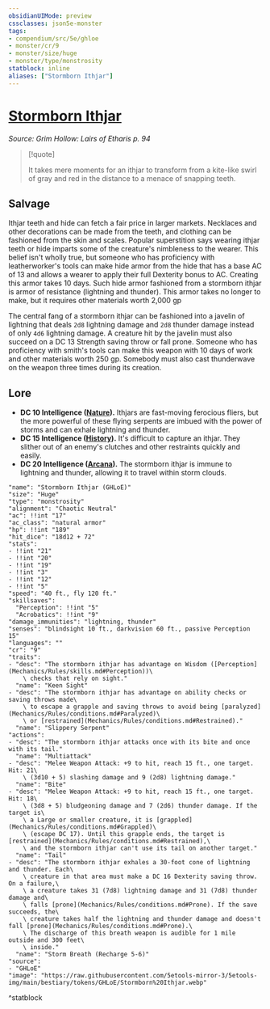 ```yaml
---
obsidianUIMode: preview
cssclasses: json5e-monster
tags:
- compendium/src/5e/ghloe
- monster/cr/9
- monster/size/huge
- monster/type/monstrosity
statblock: inline
aliases: ["Stormborn Ithjar"]
---
```

# [Stormborn Ithjar](Mechanics\bestiary\monstrosity/stormborn-ithjar-ghloe.md)
*Source: Grim Hollow: Lairs of Etharis p. 94*  

> [!quote]  
> 
> It takes mere moments for an ithjar to transform from a kite-like swirl of gray and red in the distance to a menace of snapping teeth.

## Salvage

Ithjar teeth and hide can fetch a fair price in larger markets. Necklaces and other decorations can be made from the teeth, and clothing can be fashioned from the skin and scales. Popular superstition says wearing ithjar teeth or hide imparts some of the creature's nimbleness to the wearer. This belief isn't wholly true, but someone who has proficiency with leatherworker's tools can make hide armor from the hide that has a base AC of 13 and allows a wearer to apply their full Dexterity bonus to AC. Creating this armor takes 10 days. Such hide armor fashioned from a stormborn ithjar is armor of resistance (lightning and thunder). This armor takes no longer to make, but it requires other materials worth 2,000 gp

The central fang of a stormborn ithjar can be fashioned into a javelin of lightning that deals `2d8` lightning damage and `2d8` thunder damage instead of only `4d6` lightning damage. A creature hit by the javelin must also succeed on a DC 13 Strength saving throw or fall prone. Someone who has proficiency with smith's tools can make this weapon with 10 days of work and other materials worth 250 gp. Somebody must also cast thunderwave on the weapon three times during its creation.

## Lore

- **DC 10 Intelligence ([Nature](Mechanics/Rules/skills.md#Nature)).** Ithjars are fast-moving ferocious fliers, but the more powerful of these flying serpents are imbued with the power of storms and can exhale lightning and thunder.  
- **DC 15 Intelligence ([History](Mechanics/Rules/skills.md#History)).** It's difficult to capture an ithjar. They slither out of an enemy's clutches and other restraints quickly and easily.  
- **DC 20 Intelligence ([Arcana](Mechanics/Rules/skills.md#Arcana)).** The stormborn ithjar is immune to lightning and thunder, allowing it to travel within storm clouds.  

```statblock
"name": "Stormborn Ithjar (GHLoE)"
"size": "Huge"
"type": "monstrosity"
"alignment": "Chaotic Neutral"
"ac": !!int "17"
"ac_class": "natural armor"
"hp": !!int "189"
"hit_dice": "18d12 + 72"
"stats":
- !!int "21"
- !!int "20"
- !!int "19"
- !!int "3"
- !!int "12"
- !!int "5"
"speed": "40 ft., fly 120 ft."
"skillsaves":
  "Perception": !!int "5"
  "Acrobatics": !!int "9"
"damage_immunities": "lightning, thunder"
"senses": "blindsight 10 ft., darkvision 60 ft., passive Perception 15"
"languages": ""
"cr": "9"
"traits":
- "desc": "The stormborn ithjar has advantage on Wisdom ([Perception](Mechanics/Rules/skills.md#Perception))\
    \ checks that rely on sight."
  "name": "Keen Sight"
- "desc": "The stormborn ithjar has advantage on ability checks or saving throws made\
    \ to escape a grapple and saving throws to avoid being [paralyzed](Mechanics/Rules/conditions.md#Paralyzed)\
    \ or [restrained](Mechanics/Rules/conditions.md#Restrained)."
  "name": "Slippery Serpent"
"actions":
- "desc": "The stormborn ithjar attacks once with its bite and once with its tail."
  "name": "Multiattack"
- "desc": "Melee Weapon Attack: +9 to hit, reach 15 ft., one target. Hit: 21\
    \ (3d10 + 5) slashing damage and 9 (2d8) lightning damage."
  "name": "Bite"
- "desc": "Melee Weapon Attack: +9 to hit, reach 15 ft., one target. Hit: 18\
    \ (3d8 + 5) bludgeoning damage and 7 (2d6) thunder damage. If the target is\
    \ a Large or smaller creature, it is [grappled](Mechanics/Rules/conditions.md#Grappled)\
    \ (escape DC 17). Until this grapple ends, the target is [restrained](Mechanics/Rules/conditions.md#Restrained),\
    \ and the stormborn ithjar can't use its tail on another target."
  "name": "Tail"
- "desc": "The stormborn ithjar exhales a 30-foot cone of lightning and thunder. Each\
    \ creature in that area must make a DC 16 Dexterity saving throw. On a failure,\
    \ a creature takes 31 (7d8) lightning damage and 31 (7d8) thunder damage and\
    \ falls [prone](Mechanics/Rules/conditions.md#Prone). If the save succeeds, the\
    \ creature takes half the lightning and thunder damage and doesn't fall [prone](Mechanics/Rules/conditions.md#Prone).\
    \ The discharge of this breath weapon is audible for 1 mile outside and 300 feet\
    \ inside."
  "name": "Storm Breath (Recharge 5-6)"
"source":
- "GHLoE"
"image": "https://raw.githubusercontent.com/5etools-mirror-3/5etools-img/main/bestiary/tokens/GHLoE/Stormborn%20Ithjar.webp"
```
^statblock